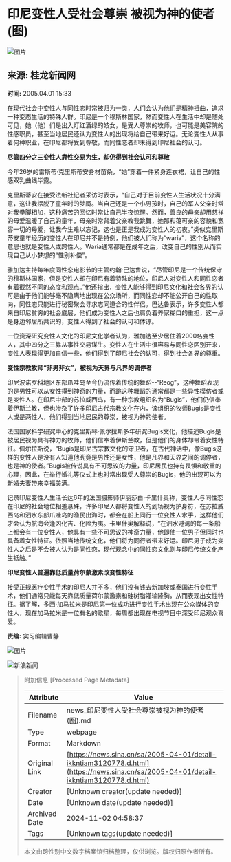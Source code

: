 # 印尼变性人受社会尊崇 被视为神的使者(图)

![图片](//tva1.sinaimg.cn/crop.0.0.199.199.180/005RyDCrjw1eo3m51rgosj305k05kdg0.jpg)

## 来源: 桂龙新闻网

**时间:** 2005.04.01 15:33

在现代社会中变性人与同性恋时常被归为一类，人们会认为他们是精神扭曲，追求一种变态生活的特殊人群。印尼是一个穆斯林国家，然而变性人在生活中却是随处可见，她（他）们是出入灯红酒绿的妓女，是受人尊崇的牧师，也可能是美容院的性感职员，甚至当地居民还认为变性人的出现将给自己带来好运。无论变性人从事着何种职业，在印尼都将受到尊敬，而同性恋者却未得到印尼社会的认可。 

**尽管四分之三变性人靠性交易为生，却仍得到社会认可和尊敬** 

今年26岁的雷斯蒂·克里斯蒂安身材苗条，“她”穿着一件紧身连衣裙，让自己的性感双乳曲线毕露。 

克里斯蒂安在接受法新社记者采访时表示，“自己对于目前变性人生活状况十分满意，这让我摆脱了童年时的梦魇。当自己还是一个小男孩时，自己的军人父亲时常对我拳脚相加，这种痛苦的回忆时常让自己半夜惊醒。然而，善良的母亲却用慈祥的母爱温暖了自己的童年，母亲时常背着父亲教我跳舞，她那和蔼可亲的容貌和宽容一切的母爱，让我今生难以忘记，这也是正是我成为变性人的初衷。”类似克里斯蒂安童年经历的变性人在印尼并不是特例，他们被人们称为“waria”，这个名称的意思也就是变性人或跨性人。Waria通常都是在成年之后，改变自己的性别从而实现自己从小梦想的“性别补偿”。 

雅加达主持每年度同性恋电影节的主管约翰·巴达鲁说，“尽管印尼是一个传统保守的穆斯林国家，但是变性人却在印尼有着特殊的地位，印尼人对变性人和同性恋者有着截然不同的态度和观点。”他还指出，变性人能够得到印尼文化和社会各界的认可是由于他们能够毫不隐瞒地出现在公众场所，而同性恋却不能公开自己的性取向，同性恋只能进行秘密聚会寻求志同道合的性伴侣。巴达鲁表示，许多变性人都来自印尼贫穷的社会底层，他们成为变性人之后也肩负着养家糊口的重担，这一点是身边邻居所共识的，变性人得到了社会的认可和体谅。 

一位资深研究变性人文化的印尼文化学者认为，雅加达至少居住着2000名变性人，其中四分之三靠从事性交易谋生。变性人在生活中很容易与同性恋区别开来，变性人表现得更加自信一些，他们得到了印尼社会的认可，得到社会各界的尊重。 

**变性宗教牧师“非男非女”，被视为天界与凡界的调停者** 

印尼波诺罗科地区东部爪哇岛至今仍流传着传统的舞蹈--“Reog”，这种舞蹈表现的是男性可以从女性得到神奇的力量，而跳这种舞蹈的通常都是一些异性模仿者或是变性人。在印尼中部的苏拉威西岛，有一种宗教组织名为“Bugis”，他们仍信奉着伊斯兰教，但也渗杂了许多印尼古代宗教文化在内，该组织的牧师Bugis是变性人或是两性人，他们得到当地居民的尊崇，被视为神的使者。 

法国国家科学研究中心的克里斯琴·佩尔拉斯多年研究Bugis文化，他描述Bugis是被居民视为具有神力的牧师，他们信奉着伊斯兰教，但是他们的身体却带着女性特征。佩尔拉斯说，“Bugis是印尼古宗教文化的守卫者，在古代神话中，像Bugis这样的变性人是没有人知道他究竟是男性还是女性，他是凡界和天界之间的调停者，也是神的使者。”Bugis被传说具有不可思议的力量，印尼居民也持有畏惧和敬重的心理，因此，在举行婚礼等仪式上也时常出现受人尊崇的Bugis，他的出现可以为新婚夫妻带来幸福美满。 

记录印尼变性人生活长达6年的法国摄影师伊丽莎白·卡里什奥称，变性人与同性恋在印尼的社会地位相差悬殊，许多印尼人都将变性人的到场视为护身符，在苏拉威西岛和泗水东部爪哇岛的渔民出海时，都会在船上同行一位变性人水手，这样他们才会认为航海会逢凶化吉、化险为夷。卡里什奥解释说，“在泗水港湾的每一条船上都会有一位变性人，他具有一些不可思议的神奇力量，他即使一位男子但同时也具备着女性特征。依照当地传统文化，他们将为同行者带来好运。印尼男子成为变性人之后是不会被人认为是同性恋，现代观念中的同性恋文化则与印尼传统文化产生抵触。” 

**印尼变性人普遍靠低质量荷尔蒙激素改变性特征** 

接受正规医疗变性手术的印尼人并不多，他们没有钱去新加坡或泰国进行变性手术，他们通常只能每天靠低质量荷尔蒙激素和硅树脂灌输隆胸，从而表现出女性特征。据了解，多西·加马拉米是印尼第一位成功进行变性手术出现在公众媒体的变性人，现在加马拉米是一位有名的歌星，每周都出现在电视节目中深受印尼观众喜爱。 

**责编:** 实习编辑曹静

![图片](//n.sinaimg.cn/default/2fb77759/20151125/320X320.png)

![新浪新闻](https://n.sinaimg.cn/default/80905340/20200331/sinalogo.png)

> 附加信息 [Processed Page Metadata]
>
> | Attribute       | Value                                  |
> |-----------------|----------------------------------------|
> | Filename        | news_印尼变性人受社会尊崇被视为神的使者(图).md                             |
> | Type            | webpage                                 |
> | Format          | Markdown                               |
> | Original Link   | [https://news.sina.cn/sa/2005-04-01/detail-ikkntiam3120778.d.html](https://news.sina.cn/sa/2005-04-01/detail-ikkntiam3120778.d.html)                       |
> | Creator         | [Unknown creator(update needed)]                              |
> | Date            | [Unknown date(update needed)]                                 |
> | Archived Date   | 2024-11-02 04:58:37                             |
> | Tags            | [Unknown tags(update needed)]                                 |
>
> 本文由跨性别中文数字档案馆归档整理，仅供浏览。版权归原作者所有。
>